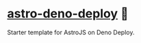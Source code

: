 # [astro-deno-deploy] 📄

Starter template for AstroJS on Deno Deploy.

[astro-deno-deploy]: https://npmjs.org/astro-deno-deploy
